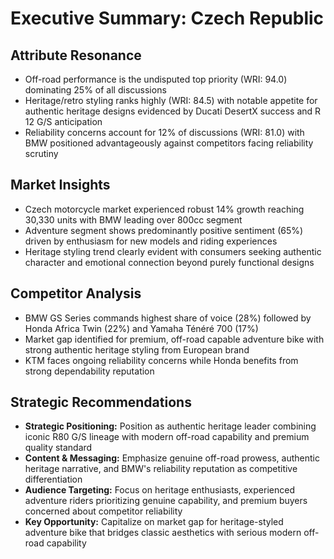 # Executive Summary: Czech Republic

## Attribute Resonance
- Off-road performance is the undisputed top priority (WRI: 94.0) dominating 25% of all discussions
- Heritage/retro styling ranks highly (WRI: 84.5) with notable appetite for authentic heritage designs evidenced by Ducati DesertX success and R 12 G/S anticipation
- Reliability concerns account for 12% of discussions (WRI: 81.0) with BMW positioned advantageously against competitors facing reliability scrutiny

## Market Insights
- Czech motorcycle market experienced robust 14% growth reaching 30,330 units with BMW leading over 800cc segment
- Adventure segment shows predominantly positive sentiment (65%) driven by enthusiasm for new models and riding experiences
- Heritage styling trend clearly evident with consumers seeking authentic character and emotional connection beyond purely functional designs

## Competitor Analysis
- BMW GS Series commands highest share of voice (28%) followed by Honda Africa Twin (22%) and Yamaha Ténéré 700 (17%)
- Market gap identified for premium, off-road capable adventure bike with strong authentic heritage styling from European brand
- KTM faces ongoing reliability concerns while Honda benefits from strong dependability reputation

## Strategic Recommendations
- **Strategic Positioning:** Position as authentic heritage leader combining iconic R80 G/S lineage with modern off-road capability and premium quality standard
- **Content & Messaging:** Emphasize genuine off-road prowess, authentic heritage narrative, and BMW's reliability reputation as competitive differentiation
- **Audience Targeting:** Focus on heritage enthusiasts, experienced adventure riders prioritizing genuine capability, and premium buyers concerned about competitor reliability
- **Key Opportunity:** Capitalize on market gap for heritage-styled adventure bike that bridges classic aesthetics with serious modern off-road capability